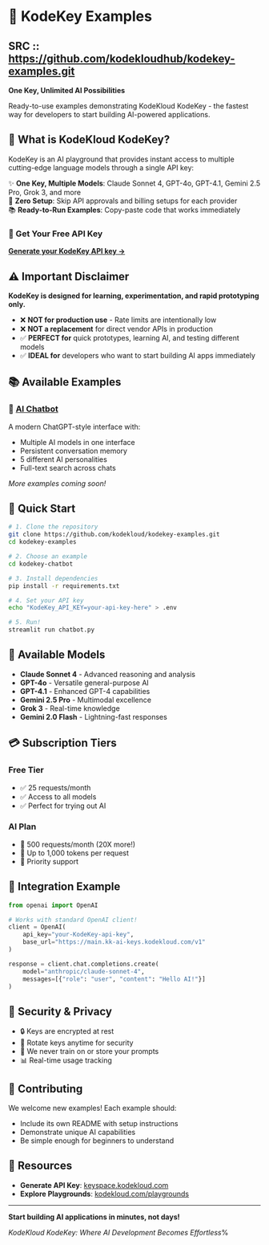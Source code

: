 # 🚀 KodeKey Examples

## SRC :: https://github.com/kodekloudhub/kodekey-examples.git

**One Key, Unlimited AI Possibilities**

Ready-to-use examples demonstrating KodeKloud KodeKey - the fastest way for developers to start building AI-powered applications.

## 🌟 What is KodeKloud KodeKey?

KodeKey is an AI playground that provides instant access to multiple cutting-edge language models through a single API key:

✨ **One Key, Multiple Models**: Claude Sonnet 4, GPT-4o, GPT-4.1, Gemini 2.5 Pro, Grok 3, and more  
🚀 **Zero Setup**: Skip API approvals and billing setups for each provider  
📚 **Ready-to-Run Examples**: Copy-paste code that works immediately  

### 🔑 Get Your Free API Key
**[Generate your KodeKey API key →](https://learn.kodekloud.com/user/playgrounds/keyspace)**

## ⚠️ Important Disclaimer

**KodeKey is designed for learning, experimentation, and rapid prototyping only.**

- ❌ **NOT for production use** - Rate limits are intentionally low
- ❌ **NOT a replacement** for direct vendor APIs in production
- ✅ **PERFECT for** quick prototypes, learning AI, and testing different models
- ✅ **IDEAL for** developers who want to start building AI apps immediately

## 📚 Available Examples

### 🤖 [AI Chatbot](./kodekey-chatbot/)
A modern ChatGPT-style interface with:
- Multiple AI models in one interface
- Persistent conversation memory
- 5 different AI personalities
- Full-text search across chats

*More examples coming soon!*

## 🚀 Quick Start

```bash
# 1. Clone the repository
git clone https://github.com/kodekloud/kodekey-examples.git
cd kodekey-examples

# 2. Choose an example
cd kodekey-chatbot

# 3. Install dependencies
pip install -r requirements.txt

# 4. Set your API key
echo "KodeKey_API_KEY=your-api-key-here" > .env

# 5. Run!
streamlit run chatbot.py
```

## 🤖 Available Models

- **Claude Sonnet 4** - Advanced reasoning and analysis
- **GPT-4o** - Versatile general-purpose AI
- **GPT-4.1** - Enhanced GPT-4 capabilities
- **Gemini 2.5 Pro** - Multimodal excellence
- **Grok 3** - Real-time knowledge
- **Gemini 2.0 Flash** - Lightning-fast responses

## 💳 Subscription Tiers

### Free Tier
- ✅ 25 requests/month
- ✅ Access to all models
- ✅ Perfect for trying out AI

### AI Plan
- 🚀 500 requests/month (20X more!)
- 🚀 Up to 1,000 tokens per request
- 🚀 Priority support

## 🔧 Integration Example

```python
from openai import OpenAI

# Works with standard OpenAI client!
client = OpenAI(
    api_key="your-KodeKey-api-key",
    base_url="https://main.kk-ai-keys.kodekloud.com/v1"
)

response = client.chat.completions.create(
    model="anthropic/claude-sonnet-4",
    messages=[{"role": "user", "content": "Hello AI!"}]
)
```

## 🔐 Security & Privacy

- 🔒 Keys are encrypted at rest
- 🔄 Rotate keys anytime for security
- 🚫 We never train on or store your prompts
- 📊 Real-time usage tracking

## 🤝 Contributing

We welcome new examples! Each example should:
- Include its own README with setup instructions
- Demonstrate unique AI capabilities
- Be simple enough for beginners to understand

## 🔗 Resources

- **Generate API Key**: [keyspace.kodekloud.com](https://learn.kodekloud.com/user/playgrounds/keyspace)
- **Explore Playgrounds**: [kodekloud.com/playgrounds](https://kodekloud.com/playgrounds/)

---

**Start building AI applications in minutes, not days!**

*KodeKloud KodeKey: Where AI Development Becomes Effortless*%   
